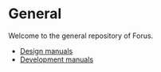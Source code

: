 # General

Welcome to the general repository of Forus. 

* [Design manuals](https://github.com/teamforus/general/tree/develop/manuals/design)
* [Development manuals](https://github.com/teamforus/general/tree/develop/manuals/development)
